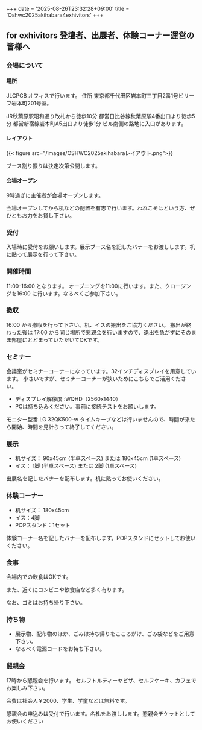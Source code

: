 +++
date = '2025-08-26T23:32:28+09:00'
title = 'Oshwc2025akihabara4exhivitors'
+++

## for exhivitors 登壇者、出展者、体験コーナー運営の皆様へ


### 会場について

#### 場所

JLCPCB オフィスで行います。 住所 東京都千代田区岩本町三丁目2番1号ビリーフ岩本町201号室。

JR秋葉原駅昭和通り改札から徒歩10分
都営日比谷線秋葉原駅4番出口より徒歩5分
都営新宿線岩本町A5出口より徒歩1分
ビル南側の路地に入口があります。


#### レイアウト

{{< figure src="/images/OSHWC2025akihabaraレイアウト.png">}}

ブース割り振りは決定次第公開します。

#### 会場オープン

9時過ぎに主催者が会場オープンします。

会場オープンしてから机などの配置を有志で行います。われこそはという方、ぜひともお力をお貸し下さい。

### 受付

入場時に受付をお願いします。展示ブース名を記したバナーをお渡しします。机に貼って展示を行って下さい。


### 開催時間

11:00-16:00 となります。
オープニングを11:00に行います。また、クロージングを16:00 に行います。なるべくご参加下さい。

### 撤収

16:00 から撤収を行って下さい。机、イスの搬出をご協力ください。
搬出が終わった後は 17:00 から同じ場所で懇親会を行いますので、退出を急がずにそのまま部屋にとどまっていただいてOKです。

### セミナー

会議室がセミナーコーナーになっています。32インチディスプレイを用意しています。
小さいですが、セミナーコーナーが狭いためにこちらでご活用ください。

- ディスプレイ解像度 :WQHD（2560x1440）
- PCは持ち込みください。事前に接続テストをお願いします。


モニター型番 LG 32QK500-w
タイムキープなどは行いませんので、時間が来たら開始、時間を見計らって終了してください。


### 展示

- 机サイズ： 90x45cm (半卓スペース) または 180x45cm (1卓スペース) 
- イス： 1脚 (半卓スペース) または 2脚 (1卓スペース) 

出展名を記したバナーを配布します。机に貼ってお使いください。

### 体験コーナー

- 机サイズ： 180x45cm 
- イス：4脚
- POPスタンド：1セット

体験コーナー名を記したバナーを配布します。POPスタンドにセットしてお使いください。


### 食事


会場内での飲食はOKです。

また、近くにコンビニや飲食店など多く有ります。

なお、ゴミはお持ち帰り下さい。

### 持ち物

- 展示物、配布物のほか、ごみは持ち帰りをこころがけ、ごみ袋などをご用意下さい。
- なるべく電源コードをお持ち下さい。


### 懇親会

17時から懇親会を行います。
セルフトルティーヤピザ、セルフケーキ、カフェでお楽しみ下さい。

会費は社会人￥2000、学生、学童などは無料です。 

懇親会の申込みは受付で行います。名札をお渡しします。懇親会チケットとしてお使いください
